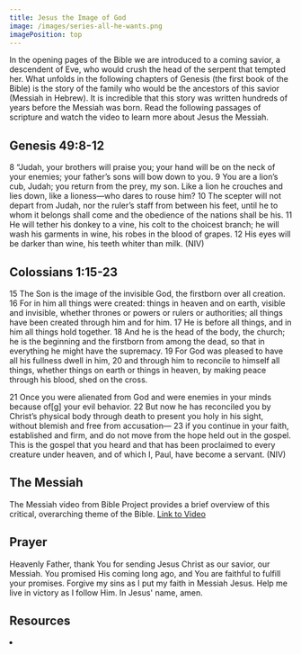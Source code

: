```yaml
---
title: Jesus the Image of God
image: /images/series-all-he-wants.png
imagePosition: top
---
```


In the opening pages of the Bible we are introduced to a coming savior, a descendent of Eve, who would crush the head of the serpent that tempted her. What unfolds in the following chapters of Genesis (the first book of the Bible) is the story of the family who would be the ancestors of this savior (Messiah in Hebrew). It is incredible that this story was written hundreds of years before the Messiah was born. Read the following passages of scripture and watch the video to learn more about Jesus the Messiah.

## Genesis 49:8-12

8 “Judah, your brothers will praise you;
    your hand will be on the neck of your enemies;
    your father’s sons will bow down to you.
9 You are a lion’s cub, Judah;
    you return from the prey, my son.
Like a lion he crouches and lies down,
    like a lioness—who dares to rouse him?
10 The scepter will not depart from Judah,
    nor the ruler’s staff from between his feet,
until he to whom it belongs shall come
    and the obedience of the nations shall be his.
11 He will tether his donkey to a vine,
    his colt to the choicest branch;
he will wash his garments in wine,
    his robes in the blood of grapes.
12 His eyes will be darker than wine,
    his teeth whiter than milk. (NIV)

## Colossians 1:15-23

15 The Son is the image of the invisible God, the firstborn over all creation. 16 For in him all things were created: things in heaven and on earth, visible and invisible, whether thrones or powers or rulers or authorities; all things have been created through him and for him. 17 He is before all things, and in him all things hold together. 18 And he is the head of the body, the church; he is the beginning and the firstborn from among the dead, so that in everything he might have the supremacy. 19 For God was pleased to have all his fullness dwell in him, 20 and through him to reconcile to himself all things, whether things on earth or things in heaven, by making peace through his blood, shed on the cross.

21 Once you were alienated from God and were enemies in your minds because of[g] your evil behavior. 22 But now he has reconciled you by Christ’s physical body through death to present you holy in his sight, without blemish and free from accusation— 23 if you continue in your faith, established and firm, and do not move from the hope held out in the gospel. This is the gospel that you heard and that has been proclaimed to every creature under heaven, and of which I, Paul, have become a servant. (NIV)

## The Messiah 

The Messiah video from Bible Project provides a brief overview of this critical, overarching theme of the Bible.
<a href="https://bibleproject.com/explore/video/messiah/
" class="btn btn--primary">Link to Video</a>

## Prayer

Heavenly Father, thank You for sending Jesus Christ as our savior, our Messiah. You promised His coming long ago, and You are faithful to fulfill your promises. Forgive my sins as I put my faith in Messiah Jesus. Help me live in victory as I follow Him. In Jesus' name, amen.

## Resources

<li>
